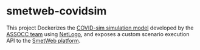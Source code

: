 # smetweb-covidsim

This project Dockerizes the [COVID-sim simulation model](https://github.com/lvanhee/COVID-sim) 
developed by the [ASSOCC team](https://simassocc.org/) using [NetLogo](https://ccl.northwestern.edu/netlogo/),
and exposes a custom scenario execution API to the [SmetWeb platform](https://github.com/SmetWeb/smetweb-platform).
